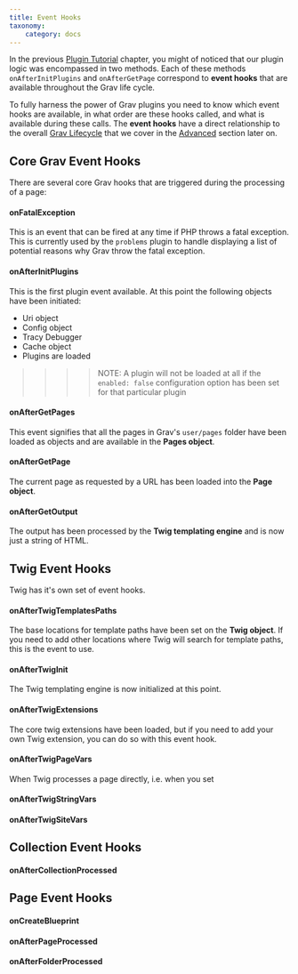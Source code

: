 ```yaml
---
title: Event Hooks
taxonomy:
    category: docs
---
```


In the previous [Plugin Tutorial](plugin-tutorial) chapter, you might of noticed that our plugin logic was encompassed in two methods.  Each of these methods `onAfterInitPlugins` and `onAfterGetPage` correspond to **event hooks** that are available throughout the Grav life cycle.

To fully harness the power of Grav plugins you need to know which event hooks are available, in what order are these hooks called, and what is available during these calls.  The **event hooks** have a direct relationship to the overall [Grav Lifecycle](../advanced/grav-lifecycle) that we cover in the [Advanced](../advanced) section later on.

## Core Grav Event Hooks

There are several core Grav hooks that are triggered during the processing of a page:

#### onFatalException

This is an event that can be fired at any time if PHP throws a fatal exception. This is currently used by the `problems` plugin to handle displaying a list of potential reasons why Grav throw the fatal exception.

#### onAfterInitPlugins

This is the first plugin event available. At this point the following objects have been initiated:

* Uri object
* Config object
* Tracy Debugger 
* Cache object
* Plugins are loaded

>>>> NOTE: A plugin will not be loaded at all if the `enabled: false` configuration option has been set for that particular plugin

#### onAfterGetPages

This event signifies that all the pages in Grav's `user/pages` folder have been loaded as objects and are available in the **Pages object**.

#### onAfterGetPage 

The current page as requested by a URL has been loaded into the **Page object**.

#### onAfterGetOutput

The output has been processed by the **Twig templating engine** and is now just a string of HTML.  


## Twig Event Hooks

Twig has it's own set of event hooks.

#### onAfterTwigTemplatesPaths

The base locations for template paths have been set on the **Twig object**.  If you need to add other locations where Twig will search for template paths, this is the event to use.

#### onAfterTwigInit

The Twig templating engine is now initialized at this point.

#### onAfterTwigExtensions

The core twig extensions have been loaded, but if you need to add your own Twig extension, you can do so with this event hook.

#### onAfterTwigPageVars

When Twig processes a page directly, i.e. when you set 

#### onAfterTwigStringVars

#### onAfterTwigSiteVars

## Collection Event Hooks

#### onAfterCollectionProcessed

## Page Event Hooks

#### onCreateBlueprint

#### onAfterPageProcessed

#### onAfterFolderProcessed

